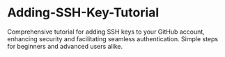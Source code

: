 # Adding-SSH-Key-Tutorial
Comprehensive tutorial for adding SSH keys to your GitHub account, enhancing security and facilitating seamless authentication. Simple steps for beginners and advanced users alike.
